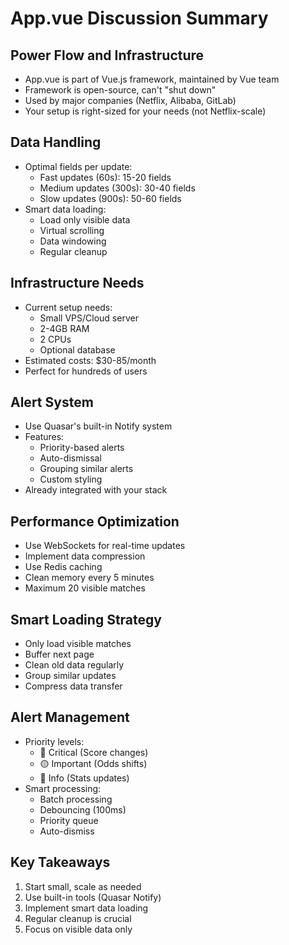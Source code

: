 # App.vue Discussion Summary

## Power Flow and Infrastructure
* App.vue is part of Vue.js framework, maintained by Vue team
* Framework is open-source, can't "shut down"
* Used by major companies (Netflix, Alibaba, GitLab)
* Your setup is right-sized for your needs (not Netflix-scale)

## Data Handling
* Optimal fields per update:
  - Fast updates (60s): 15-20 fields
  - Medium updates (300s): 30-40 fields
  - Slow updates (900s): 50-60 fields
* Smart data loading:
  - Load only visible data
  - Virtual scrolling
  - Data windowing
  - Regular cleanup

## Infrastructure Needs
* Current setup needs:
  - Small VPS/Cloud server
  - 2-4GB RAM
  - 2 CPUs
  - Optional database
* Estimated costs: $30-85/month
* Perfect for hundreds of users

## Alert System
* Use Quasar's built-in Notify system
* Features:
  - Priority-based alerts
  - Auto-dismissal
  - Grouping similar alerts
  - Custom styling
* Already integrated with your stack

## Performance Optimization
* Use WebSockets for real-time updates
* Implement data compression
* Use Redis caching
* Clean memory every 5 minutes
* Maximum 20 visible matches

## Smart Loading Strategy
* Only load visible matches
* Buffer next page
* Clean old data regularly
* Group similar updates
* Compress data transfer

## Alert Management
* Priority levels:
  - 🔴 Critical (Score changes)
  - 🟡 Important (Odds shifts)
  - 🔵 Info (Stats updates)
* Smart processing:
  - Batch processing
  - Debouncing (100ms)
  - Priority queue
  - Auto-dismiss

## Key Takeaways
1. Start small, scale as needed
2. Use built-in tools (Quasar Notify)
3. Implement smart data loading
4. Regular cleanup is crucial
5. Focus on visible data only
